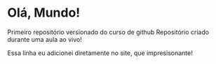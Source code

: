 # Olá, Mundo!
 Primeiro repositório versionado do curso de github
Repositório criado durante uma aula ao vivo!


Essa linha eu adicionei diretamente no site, que impresisonante!
